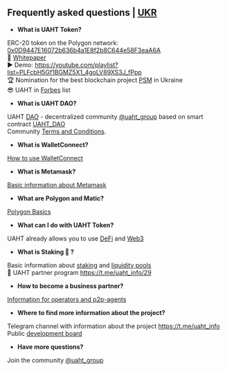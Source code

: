 ## Frequently asked questions | [UKR](https://github.com/starscrowding/UAHT/blob/dev/%D0%A7%D0%B0%D0%9F%D0%B8.md)
 
+ **What is UAHT Token?**

ERC-20 token on the Polygon network: [0x0D9447E16072b636b4a1E8f2b8C644e58F3eaA6A](https://polygonscan.com/token/0x0d9447e16072b636b4a1e8f2b8c644e58f3eaa6a)\
👀 [Whitepaper](https://uaht.io/whitepaper.pdf) \
▶️ Demo: https://youtube.com/playlist?list=PLFcbH5Gf1BGMZ5X1_4goLV89XS3J_fPpp \
🏆 Nomination for the best blockchain project [PSM](https://psm7.com/) in Ukraine \
😎 UAHT in [Forbes](https://www.forbes.com/digital-assets/assets/uaht.io-uaht/) list

+ **What is UAHT DAO?**

UAHT [DAO](https://academy.binance.com/uk/articles/decentralized-autonomous-organizations-daos-explained) - decentralized community [@uaht_group](https://t.me/uaht_group) based on smart contract [UAHT_DAO](https://polygonscan.com/address/0x08b491bc7848c6af42c3882794a93d70c04e5816#code)\
Community [Terms and Conditions](https://github.com/starscrowding/UAHT#readme).

+ **What is WalletConnect?**

[How to use WalletConnect](https://academy.binance.com/en/articles/how-to-use-walletconnect)

+ **What is Metamask?**

[Basic information about Metamask](https://academy.binance.com/en/articles/how-to-use-metamask)

+ **What are Polygon and Matic?**

[Polygon Basics](https://academy.binance.com/en/articles/what-is-polygon-matic)

+ **What can I do with UAHT Token?**

UAHT already allows you to use [DeFi](https://academy.binance.com/en/articles/the-complete-beginners-guide-to-decentralized-finance-defi) and [Web3](https://academy.binance.com/en/articles/web2-vs-web3-which-is-better)

+ **What is Staking 🌱 ?**

Basic information about [staking](https://academy.binance.com/en/articles/what-is-staking) and [liquidity pools](https://academy.binance.com/en/articles/what-are-liquidity-pools-in-defi) \
🤝 UAHT partner program https://t.me/uaht_info/29

+ **How to become a business partner?**

[Information for operators and p2p-agents](https://github.com/starscrowding/UAHT/blob/dev/PARTNERSHIP.md)

+ **Where to find more information about the project?**

Telegram channel with information about the project https://t.me/uaht_info \
Public [development board](https://starscrowding.notion.site/starscrowding/UAHT-4a02f50e900d4f7f80d71c37a772edfe)

+ **Have more questions?**

Join the community [@uaht_group](https://t.me/uaht_group)
